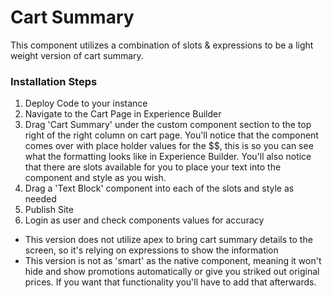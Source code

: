 # Cart Summary

This component utilizes a combination of slots & expressions to be a light weight version of cart summary. 

### Installation Steps
1. Deploy Code to your instance
2. Navigate to the Cart Page in Experience Builder
3. Drag 'Cart Summary' under the custom component section to the top right of the right column on cart page.
  You'll notice that the component comes over with place holder values for the $$, this is so you can see what the formatting looks like in Experience Builder. You'll also notice that there are slots available for you to place your text into the component and style as you wish. 
4. Drag a 'Text Block' component into each of the slots and style as needed
5. Publish Site
6. Login as user and check components values for accuracy
  
-   This version does not utilize apex to bring cart summary details to the screen, so it's relying on expressions to show the information
-   This version is not as 'smart' as the native component, meaning it won't hide and show promotions automatically or give you striked out original prices. If you want that functionality you'll have to add that afterwards. 
